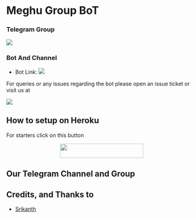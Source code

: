 <p align="center">
  <https://telegra.ph/file/5143365b4f1a5cbdb6c17.jpg>
</p>

# Meghu Group BoT

### Telegram Group
<p align="left">
<a href="https://t.me/sweet_kingdom1" alt="Telegram!"> <img src="https://aleen42.github.io/badges/src/telegram.svg" /> </a>

### Bot And Channel 
* Bot Link:  <a href="http://t.me/meghu_Robot" alt=" meghu "> <img src="https://img.shields.io/badge/%F0%9F%A4%96%20-Meghu-blue" /> </a>


For queries or any issues regarding the bot please open an issue ticket or visit us at <p align="left">
<a href="https://t.me/warbotzsupport" alt="Telegram!"> <img src="https://aleen42.github.io/badges/src/telegram.svg" /> </a>

## How to setup on Heroku 
For starters click on this button 

<p align="center"><a href="https://heroku.com/deploy?template=https://github.com/Srikanthraj36/AmeliaRobot"> <img src="https://img.shields.io/badge/Deploy%20To%20Heroku-black?style=for-the-badge&logo=heroku" width="220" height="38.45"/></a></p>


## Our Telegram Channel and Group



## Credits, and Thanks to 
*   [Srikanth](https://telegram.dog/Srikanth_36)







